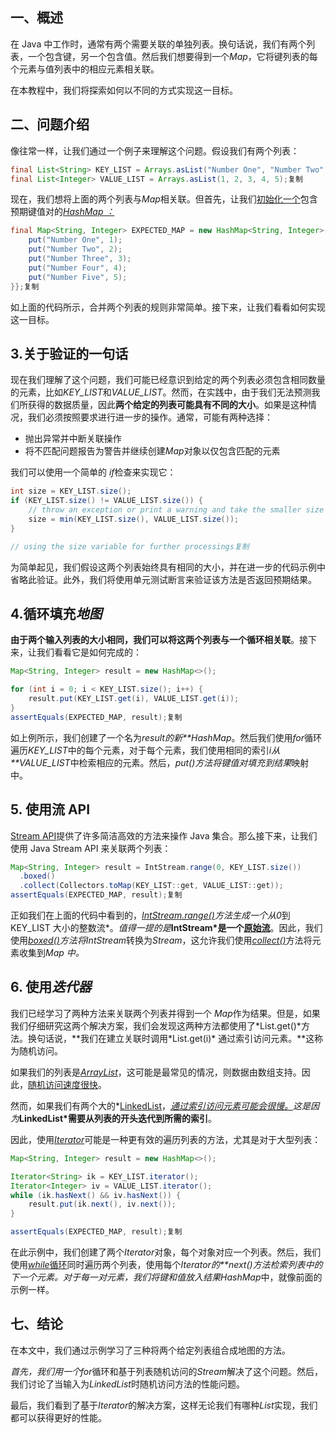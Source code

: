 ## 一、概述

在 Java 中工作时，通常有两个需要关联的单独列表。换句话说，我们有两个列表，一个包含键，另一个包含值。然后我们想要得到一个*Map*，它将键列表的每个元素与值列表中的相应元素相关联。

在本教程中，我们将探索如何以不同的方式实现这一目标。

## 二、问题介绍

像往常一样，让我们通过一个例子来理解这个问题。假设我们有两个列表：

```java
final List<String> KEY_LIST = Arrays.asList("Number One", "Number Two", "Number Three", "Number Four", "Number Five");
final List<Integer> VALUE_LIST = Arrays.asList(1, 2, 3, 4, 5);复制
```

现在，我们想将上面的两个列表与*Map*相关联。但首先，让我们[初始化一个](https://www.baeldung.com/java-initialize-hashmap)包含预期键值对的[*HashMap ：*](https://www.baeldung.com/java-initialize-hashmap)

```java
final Map<String, Integer> EXPECTED_MAP = new HashMap<String, Integer>() {{
    put("Number One", 1);
    put("Number Two", 2);
    put("Number Three", 3);
    put("Number Four", 4);
    put("Number Five", 5);
}};复制
```

如上面的代码所示，合并两个列表的规则非常简单。接下来，让我们看看如何实现这一目标。

## 3.关于验证的一句话

现在我们理解了这个问题，我们可能已经意识到给定的两个列表必须包含相同数量的元素，比如*KEY_LIST*和*VALUE_LIST*。然而，在实践中，由于我们无法预测我们所获得的数据质量，因此**两个给定的列表可能具有不同的大小**。如果是这种情况，我们必须按照要求进行进一步的操作。通常，可能有两种选择：

-   抛出异常并中断关联操作
-   将不匹配问题报告为警告并继续创建*Map*对象以仅包含匹配的元素

我们可以使用一个简单的 *if*检查来实现它：

```java
int size = KEY_LIST.size();
if (KEY_LIST.size() != VALUE_LIST.size()) {
    // throw an exception or print a warning and take the smaller size and continue:
    size = min(KEY_LIST.size(), VALUE_LIST.size());
}

// using the size variable for further processings复制
```

为简单起见，我们假设这两个列表始终具有相同的大小，并在进一步的代码示例中省略此验证。此外，我们将使用单元测试断言来验证该方法是否返回预期结果。

## 4.循环填充*地图*

**由于两个输入列表的大小相同，我们可以将这两个列表与一个循环相关联**。接下来，让我们看看它是如何完成的：

```java
Map<String, Integer> result = new HashMap<>();

for (int i = 0; i < KEY_LIST.size(); i++) {
    result.put(KEY_LIST.get(i), VALUE_LIST.get(i));
}
assertEquals(EXPECTED_MAP, result);复制
```

如上例所示，我们创建了一个名为*result的新**HashMap*。然后我们使用*for*循环遍历*KEY_LIST*中的每个元素，对于每个元素，我们使用相同的索引*i从**VALUE_LIST*中检索相应的元素。然后，*put()*方法将键值对填充到*结果*映射中。

## 5. 使用流 API

[Stream API](https://www.baeldung.com/java-8-streams)提供了许多简洁高效的方法来操作 Java 集合。那么接下来，让我们使用 Java Stream API 来关联两个列表：

```java
Map<String, Integer> result = IntStream.range(0, KEY_LIST.size())
  .boxed()
  .collect(Collectors.toMap(KEY_LIST::get, VALUE_LIST::get));
assertEquals(EXPECTED_MAP, result);复制
```

正如我们在上面的代码中看到的，[*IntStream.range()*](https://www.baeldung.com/java-listing-numbers-within-a-range#intstream)*方法生成一个从0*到 KEY_LIST 大小的整数流*。*值得一提的是***IntStream\*是一个[原始流](https://www.baeldung.com/java-8-primitive-streams#primitive-streams)**。因此，我们使用[*boxed()*](https://www.baeldung.com/java-8-primitive-streams#boxing-and-unboxing)*方法将IntStream*转换为*Stream<Integer>*，这允许我们使用[*collect()*](https://www.baeldung.com/java-8-collectors)方法将元素收集到*Map 中。*

## 6. 使用*迭代器*

我们已经学习了两种方法来关联两个列表并得到一个 *Map*作为结果。但是，如果我们仔细研究这两个解决方案，我们会发现这两种方法都使用了*List.get()*方法。换句话说，**我们在建立关联时调用\*List.get(i)\* 通过索引访问元素。**这称为随机访问。

如果我们的列表是[*ArrayList*](https://www.baeldung.com/java-arraylist)，这可能是最常见的情况，则数据由数组支持。因此，[随机访问速度很快](https://www.baeldung.com/java-arraylist-linkedlist#2-access-by-index)。

然而，如果我们有两个大的*[LinkedList](https://www.baeldung.com/java-linkedlist)，*[通过索引访问元素可能会很慢。](https://www.baeldung.com/java-arraylist-linkedlist#2-access-by-index-1)这是因为***LinkedList\*需要从列表的开头迭代到所需的索引**。

因此，使用[*Iterator*](https://www.baeldung.com/java-iterator)可能是一种更有效的遍历列表的方法，尤其是对于大型列表：

```java
Map<String, Integer> result = new HashMap<>();

Iterator<String> ik = KEY_LIST.iterator();
Iterator<Integer> iv = VALUE_LIST.iterator();
while (ik.hasNext() && iv.hasNext()) {
    result.put(ik.next(), iv.next());
}

assertEquals(EXPECTED_MAP, result);复制
```

在此示例中，我们创建了两个*Iterator*对象，每个对象对应一个列表。然后，我们使用[*while*循环](https://www.baeldung.com/java-while-loop)同时遍历两个列表，使用每个*Iterator的**next()*方法检索列表中的下一个元素。对于每一对元素，我们将键和值放入结果*HashMap*中，就像前面的示例一样。

## 七、结论

在本文中，我们通过示例学习了三种将两个给定列表组合成地图的方法。

*首先，我们用一个for*循环和基于列表随机访问的*Stream*解决了这个问题。然后，我们讨论了当输入为*LinkedList*时随机访问方法的性能问题。

最后，我们看到了基于*Iterator*的解决方案，这样无论我们有哪种*List*实现，我们都可以获得更好的性能。